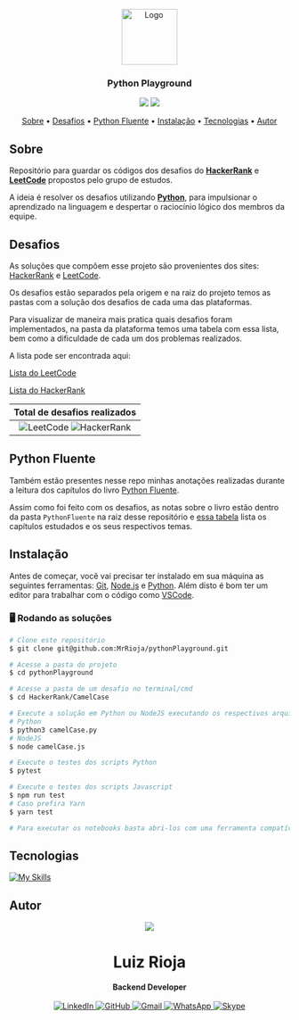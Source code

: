 <p align="center">
  <img src="./readme/py.png" alt="Logo" width="100"/>
  <br>
</p>
<h3 align="center">
Python Playground
</h3>

<p align="center">
  <img src="https://img.shields.io/static/v1?label=python&message=playground&color=blue&style=for-the-badge"/>
  <img src="https://img.shields.io/github/license/MrRioja/pythonPlayground?color=yellow&logo=License&style=for-the-badge"/>
</p>

<p align="center">
  <a href="#sobre">Sobre</a> •
  <a href="#desafios">Desafios</a> •
  <a href="#python-fluente">Python Fluente</a> •
  <a href="#instalação">Instalação</a> •
  <a href="#tecnologias">Tecnologias</a> •
  <a href="#autor">Autor</a>
</p>

## Sobre

Repositório para guardar os códigos dos desafios do <strong><a href="https://www.hackerrank.com/">HackerRank</a></strong> e <strong><a href="https://leetcode.com/">LeetCode</a></strong> propostos pelo grupo de estudos.

A ideia é resolver os desafios utilizando
<strong><a href="https://www.python.org/">Python</a></strong>, para impulsionar o aprendizado na linguagem e despertar o raciocínio lógico dos membros da equipe.

## Desafios

As soluções que compõem esse projeto são provenientes dos sites: [HackerRank](https://www.hackerrank.com/) e [LeetCode](https://leetcode.com/).

Os desafios estão separados pela origem e na raiz do projeto temos as pastas com a solução dos desafios de cada uma das plataformas.

Para visualizar de maneira mais pratica quais desafios foram implementados, na pasta da plataforma temos uma tabela com essa lista, bem como a dificuldade de cada um dos problemas realizados.

A lista pode ser encontrada aqui:

[Lista do LeetCode](LeetCode/README.md)

[Lista do HackerRank](HackerRank/README.md)

|                                                                                                                                   Total de desafios realizados                                                                                                                                    |
| :-----------------------------------------------------------------------------------------------------------------------------------------------------------------------------------------------------------------------------------------------------------------------------------------------: |
| ![LeetCode](https://img.shields.io/github/directory-file-count/MrRioja/PythonPlayground/LeetCode?label=LeetCode&style=for-the-badge&type=dir) ![HackerRank](https://img.shields.io/github/directory-file-count/MrRioja/PythonPlayground/HackerRank?label=HackerRank&style=for-the-badge&type=dir) |

## Python Fluente

Também estão presentes nesse repo minhas anotações realizadas durante a leitura dos capítulos do livro [Python Fluente](https://books.google.com.br/books?id=XqbfCgAAQBAJ&lpg=PA4&hl=pt-BR&pg=PA4#v=onepage&q&f=false).

Assim como foi feito com os desafios, as notas sobre o livro estão dentro da pasta `PythonFluente` na raiz desse repositório e [essa tabela](PythonFluente/README.md) lista os capítulos estudados e os seus respectivos temas.

## Instalação

Antes de começar, você vai precisar ter instalado em sua máquina as seguintes ferramentas:
[Git](https://git-scm.com), [Node.js](https://nodejs.org/en/) e [Python](https://www.python.org/).
Além disto é bom ter um editor para trabalhar com o código como [VSCode](https://code.visualstudio.com/).

### 🖥 Rodando as soluções

```bash
# Clone este repositório
$ git clone git@github.com:MrRioja/pythonPlayground.git

# Acesse a pasta do projeto
$ cd pythonPlayground

# Acesse a pasta de um desafio no terminal/cmd
$ cd HackerRank/CamelCase

# Execute a solução em Python ou NodeJS executando os respectivos arquivos que estarão dentro das pastas dos desafios
# Python
$ python3 camelCase.py
# NodeJS
$ node camelCase.js

# Execute o testes dos scripts Python
$ pytest

# Execute o testes dos scripts Javascript
$ npm run test
# Caso prefira Yarn
$ yarn test

# Para executar os notebooks basta abri-los com uma ferramenta compatível com notebooks python
```

## Tecnologias

[![My Skills](https://skillicons.dev/icons?i=js,py)](https://skillicons.dev)

## Autor

<div align="center">
<img src="https://images.weserv.nl/?url=avatars.githubusercontent.com/u/55336456?v=4&h=100&w=100&fit=cover&mask=circle&maxage=7d" />
<h1>Luiz Rioja</h1>
<strong>Backend Developer</strong>
<br/>
<br/>

<a href="https://linkedin.com/in/luizrioja" target="_blank">
<img alt="LinkedIn" src="https://img.shields.io/badge/linkedin-%230077B5.svg?style=for-the-badge&logo=linkedin&logoColor=white"/>
</a>

<a href="https://github.com/mrrioja" target="_blank">
<img alt="GitHub" src="https://img.shields.io/badge/github-%23121011.svg?style=for-the-badge&logo=github&logoColor=white"/>
</a>

<a href="mailto:lulyrioja@gmail.com?subject=Fala%20Dev" target="_blank">
<img alt="Gmail" src="https://img.shields.io/badge/Gmail-D14836?style=for-the-badge&logo=gmail&logoColor=white" />
</a>

<a href="https://api.whatsapp.com/send?phone=5511933572652" target="_blank">
<img alt="WhatsApp" src="https://img.shields.io/badge/WhatsApp-25D366?style=for-the-badge&logo=whatsapp&logoColor=white"/>
</a>

<a href="https://join.skype.com/invite/tvBbOq03j5Uu" target="_blank">
<img alt="Skype" src="https://img.shields.io/badge/SKYPE-%2300AFF0.svg?style=for-the-badge&logo=Skype&logoColor=white"/>
</a>

<br/>
<br/>
</div>
